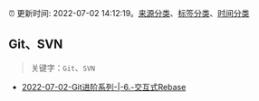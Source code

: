 :alarm_clock: 更新时间: 2022-07-02 14:12:19。[来源分类](../README.md)、[标签分类](../TAGS.md)、[时间分类](../TIMELINE.md)

## Git、SVN


> 关键字：`Git`、`SVN`



- [2022-07-02-Git进阶系列-|-6.-交互式Rebase](https://toutiao.io/k/5xx92iz) 